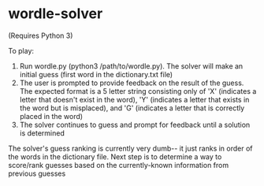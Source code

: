 # wordle-solver

(Requires Python 3)  

To play:
1. Run wordle.py (python3 /path/to/wordle.py).  The solver will make an initial guess (first word in the dictionary.txt file)
2. The user is prompted to provide feedback on the result of the guess.  The expected format is a 5 letter string consisting only of 'X' (indicates a letter that doesn't exist in the word), 'Y' (indicates a letter that exists in the word but is misplaced), and 'G' (indicates a letter that is correctly placed in the word)
3. The solver continues to guess and prompt for feedback until a solution is determined

The solver's guess ranking is currently very dumb-- it just ranks in order of the words in the dictionary file.  Next step is to determine a way to score/rank guesses based on the currently-known information from previous guesses
